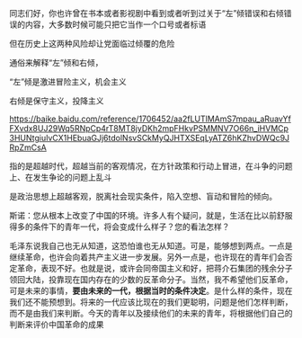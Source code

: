 同志们好，你也许曾在书本或者影视剧中看到或者听到过关于“左”倾错误和右倾错误的内容，大多数时候可能只把它当作一个口号或者标语

但在历史上这两种风险却让党面临过倾覆的危险

通俗来解释“左”倾和右倾，

“左”倾是激进冒险主义，机会主义

右倾是保守主义，投降主义

https://baike.baidu.com/reference/1706452/aa2fLUTlMAmS7mpau_aRuavYfFXvdx8UJ29Wq5RNpCp4rT8MT8jyDKh2mpFHkvPSMMNV7O66n_iHVMCp3HUNtgiuIvCX1HEbuaGJj6tdolNsvSCkMyQJHTXSEqLyATZ6hKZhvDWQc9JRpZmCsA

指的是超越时代，超越当前的客观情况，在方针政策和行动上冒进，在斗争的问题上、在发生争论的问题上乱斗

是政治思想上超越客观，脱离社会现实条件，陷入空想、盲动和冒险的倾向。





斯诺：您从根本上改变了中国的环境。许多人有个疑问，就是，生活在比以前舒服得多的条件下的青年一代，将会变成什么样子？您的看法怎样？





毛泽东说我自己也无从知道，这恐怕谁也无从知道。可是，能够想到两点。一点是继续革命，也许会向着共产主义进一步发展。另外一点是，也许现在的青年们会否定革命，表现不好。也就是说，或许会同帝国主义和好，把蒋介石集团的残余分子领回大陆，投靠现在国内存在的少数的反革命分子。当然，我不希望他们反革命，可是未来的事情，**要由未来的一代，根据当时的条件决定**。是什么样的条件，现在我们还不能预想到。将来的一代应该比现在的我们更聪明，问题是他们怎样判断，而不是由我们来判断。今天的青年以及接续他们的未来的青年，将根据他们自己的判断来评价中国革命的成果